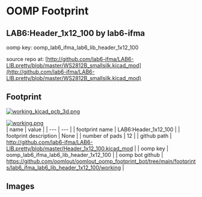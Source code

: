 # OOMP Footprint  
## LAB6:Header_1x12_100  by lab6-ifma  
  
oomp key: oomp_lab6_ifma_lab6_lib_header_1x12_100  
  
source repo at: [http://github.com/lab6-ifma/LAB6-LIB.pretty/blob/master/WS2812B_smallsilk.kicad_mod](http://github.com/lab6-ifma/LAB6-LIB.pretty/blob/master/WS2812B_smallsilk.kicad_mod)  
## Footprint  
  
[![working_kicad_pcb_3d.png](working_kicad_pcb_3d_600.png)](working_kicad_pcb_3d.png)  
  
[![working.png](working_600.png)](working.png)  
| name | value | 
| --- | --- | 
| footprint name | LAB6:Header_1x12_100 | 
| footprint description | None | 
| number of pads | 12 | 
| github path | http://github.com/lab6-ifma/LAB6-LIB.pretty/blob/master/Header_1x12_100.kicad_mod | 
| oomp key | oomp_lab6_ifma_lab6_lib_header_1x12_100 | 
| oomp bot github | https://github.com/oomlout/oomlout_oomp_footprint_bot/tree/main/footprints/lab6_ifma_lab6_lib_header_1x12_100/working | 
## Images  
